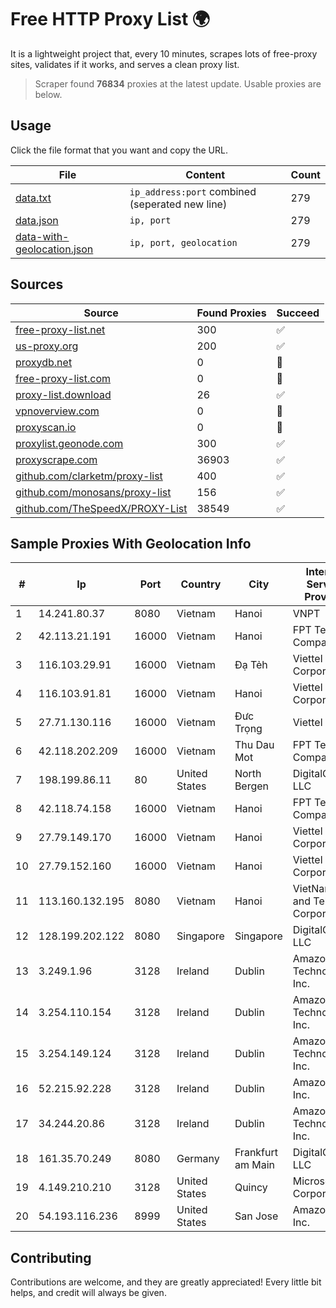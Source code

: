 
# Free HTTP Proxy List 🌍

It is a lightweight project that, every 10 minutes, scrapes lots of free-proxy sites, validates if it works, and serves a clean proxy list.


> Scraper found **76834** proxies at the latest update. Usable proxies are below.

## Usage

Click the file format that you want and copy the URL.


|File|Content|Count|
|----|-------|-----|
|[data.txt](https://raw.githubusercontent.com/themiralay/Proxy-List-World/master/data.txt)|`ip_address:port` combined (seperated new line)|279|
|[data.json](https://raw.githubusercontent.com/themiralay/Proxy-List-World/master/data.json)|`ip, port`|279|
|[data-with-geolocation.json](https://raw.githubusercontent.com/themiralay/Proxy-List-World/master/data-with-geolocation.json)|`ip, port, geolocation`|279|

## Sources

|Source|Found Proxies|Succeed|
|------|-------------|-------|
|[free-proxy-list.net](https://free-proxy-list.net)|300|✅|
|[us-proxy.org](https://www.us-proxy.org)|200|✅|
|[proxydb.net](http://proxydb.net)|0|🚫|
|[free-proxy-list.com](https://free-proxy-list.com/?page=&port=&type%5B%5D=http&type%5B%5D=https&up_time=0&search=Search)|0|🚫|
|[proxy-list.download](https://www.proxy-list.download/HTTP)|26|✅|
|[vpnoverview.com](https://vpnoverview.com/privacy/anonymous-browsing/free-proxy-servers)|0|🚫|
|[proxyscan.io](https://www.proxyscan.io)|0|🚫|
|[proxylist.geonode.com](https://proxylist.geonode.com/api/proxy-list?limit=300&page=1&sort_by=lastChecked&sort_type=desc&protocols=http,https)|300|✅|
|[proxyscrape.com](https://api.proxyscrape.com/v2/?request=displayproxies&protocol=http&timeout=10000&country=all&ssl=all&anonymity=all)|36903|✅|
|[github.com/clarketm/proxy-list](https://raw.githubusercontent.com/clarketm/proxy-list/master/proxy-list-raw.txt)|400|✅|
|[github.com/monosans/proxy-list](https://raw.githubusercontent.com/monosans/proxy-list/main/proxies/http.txt)|156|✅|
|[github.com/TheSpeedX/PROXY-List](https://raw.githubusercontent.com/TheSpeedX/PROXY-List/master/http.txt)|38549|✅|


## Sample Proxies With Geolocation Info

|#|Ip|Port|Country|City|Internet Service Provider|
|-|--|----|-------|----|-------------------------|
|1|14.241.80.37|8080|Vietnam|Hanoi|VNPT|
|2|42.113.21.191|16000|Vietnam|Hanoi|FPT Telecom Company|
|3|116.103.29.91|16000|Vietnam|Đạ Tẻh|Viettel Corporation|
|4|116.103.91.81|16000|Vietnam|Hanoi|Viettel Corporation|
|5|27.71.130.116|16000|Vietnam|Đưc Trọng|Viettel Group|
|6|42.118.202.209|16000|Vietnam|Thu Dau Mot|FPT Telecom Company|
|7|198.199.86.11|80|United States|North Bergen|DigitalOcean, LLC|
|8|42.118.74.158|16000|Vietnam|Hanoi|FPT Telecom Company|
|9|27.79.149.170|16000|Vietnam|Hanoi|Viettel Corporation|
|10|27.79.152.160|16000|Vietnam|Hanoi|Viettel Corporation|
|11|113.160.132.195|8080|Vietnam|Hanoi|VietNam Post and Telecom Corporation|
|12|128.199.202.122|8080|Singapore|Singapore|DigitalOcean, LLC|
|13|3.249.1.96|3128|Ireland|Dublin|Amazon Technologies Inc.|
|14|3.254.110.154|3128|Ireland|Dublin|Amazon Technologies Inc.|
|15|3.254.149.124|3128|Ireland|Dublin|Amazon Technologies Inc.|
|16|52.215.92.228|3128|Ireland|Dublin|Amazon.com, Inc.|
|17|34.244.20.86|3128|Ireland|Dublin|Amazon Technologies Inc.|
|18|161.35.70.249|8080|Germany|Frankfurt am Main|DigitalOcean, LLC|
|19|4.149.210.210|3128|United States|Quincy|Microsoft Corporation|
|20|54.193.116.236|8999|United States|San Jose|Amazon.com, Inc.|



## Contributing

Contributions are welcome, and they are greatly appreciated! Every
little bit helps, and credit will always be given.

